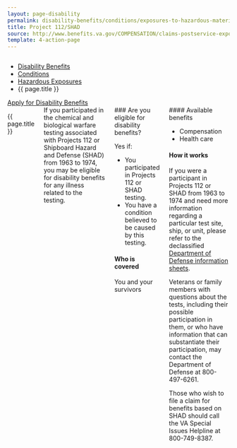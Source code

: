 ```yaml
---
layout: page-disability
permalink: disability-benefits/conditions/exposures-to-hazardous-materials/project112-SHAD/index.html
title: Project 112/SHAD
source: http://www.benefits.va.gov/COMPENSATION/claims-postservice-exposures-project_112_shad.asp
template: 4-action-page
---
```


<div class="splash" markdown="0">
<div class="row" markdown="0">
<div class="small-12 columns" markdown="0">

<ul class="breadcrumbs" role="menubar" aria-label="Primary">
<li class="parent"><a href="/disability-benefits/">Disability Benefits</a></li>
<li class="parent"><a href="/disability-benefits/conditions/">Conditions</a></li>
<li class="parent"><a href="/disability-benefits/conditions/exposures-to-hazardous-materials/">Hazardous Exposures</a></li>
<li class="active">{{ page.title }}</li>
</ul>

</div>
</div>
</div>

<div class="main" role="main" markdown="0">

<div class="action-bar">
  <div class="row">
    <div class="small-12 columns">
      <a class="usa-button-primary" href="{{ site.url}}/disability-benefits/get/">Apply for Disability Benefits</a>
    </div>
  </div>
</div>

<div class="section one" markdown="0">
<div class="primary" markdown="0">
<div class="row" markdown="0">
<div class="small-12 medium-8 columns">
<dl class="panel-list plain">
<dt>{{ page.title }}</dt>
</dl>
<div markdown="1">
If you participated in the chemical and biological warfare testing associated with Projects 112 or Shipboard Hazard and Defense (SHAD) from 1963 to 1974, you may be eligible for disability benefits for any illness related to the testing.
</div>
<div class="call-out" markdown="1">
### Are you eligible for disability benefits?

Yes if:

-	You participated in Projects 112 or SHAD testing.
-	You have a condition believed to be caused by this testing.

#### Who is covered

You and your survivors
</div>
<div markdown="1">
#### Available benefits

-	Compensation
-	Health care

#### How it works

If you were a participant in Projects 112 or SHAD from 1963 to 1974 and need more information regarding a particular test site, ship, or unit, please refer to the declassified [Department of Defense information sheets]( http://www.health.mil/Military-Health-Topics/Health-Readiness/Environmental-Exposures/Project-112-SHAD/Fact-Sheets).

Veterans or family members with questions about the tests, including their possible participation in them, or who have information that can substantiate their participation, may contact the Department of Defense at 800-497-6261.

Those who wish to file a claim for benefits based on SHAD should call the VA Special Issues Helpline at 800-749-8387.
</div>
</div>

</div>
</div>


</div>
